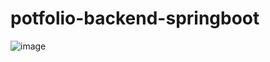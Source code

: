 # potfolio-backend-springboot
![image](https://user-images.githubusercontent.com/105992824/227803982-4f25bf60-b395-4503-9a4f-650a49c1017f.png)

